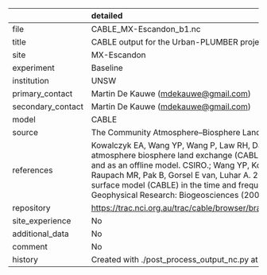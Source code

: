 |                   | detailed                                                                                                                                                                                                                                                                                                                                                                                                                           |
|:------------------|:-----------------------------------------------------------------------------------------------------------------------------------------------------------------------------------------------------------------------------------------------------------------------------------------------------------------------------------------------------------------------------------------------------------------------------------|
| file              | CABLE_MX-Escandon_b1.nc                                                                                                                                                                                                                                                                                                                                                                                                            |
| title             | CABLE output for the Urban-PLUMBER project                                                                                                                                                                                                                                                                                                                                                                                         |
| site              | MX-Escandon                                                                                                                                                                                                                                                                                                                                                                                                                        |
| experiment        | Baseline                                                                                                                                                                                                                                                                                                                                                                                                                           |
| institution       | UNSW                                                                                                                                                                                                                                                                                                                                                                                                                               |
| primary_contact   | Martin De Kauwe (mdekauwe@gmail.com)                                                                                                                                                                                                                                                                                                                                                                                               |
| secondary_contact | Martin De Kauwe (mdekauwe@gmail.com)                                                                                                                                                                                                                                                                                                                                                                                               |
| model             | CABLE                                                                                                                                                                                                                                                                                                                                                                                                                              |
| source            | The Community Atmosphere–Biosphere Land Exchange model, revision: 7287                                                                                                                                                                                                                                                                                                                                                             |
| references        | Kowalczyk EA, Wang YP, Wang P, Law RH, Davies HL. 2006. The csiro atmosphere biosphere land exchange (CABLE) model for use in climate models and as an offline model. CSIRO.; Wang YP, Kowalczyk E, Leuning R, Abramowitz G, Raupach MR, Pak B, Gorsel E van, Luhar A. 2011. Diagnosing errors in a land surface model (CABLE) in the time and frequency domains. Journal of Geophysical Research: Biogeosciences (2005–2012) 116. |
| repository        | https://trac.nci.org.au/trac/cable/browser/branches/Users/mgk576/trunk_plumber                                                                                                                                                                                                                                                                                                                                                     |
| site_experience   | No                                                                                                                                                                                                                                                                                                                                                                                                                                 |
| additional_data   | No                                                                                                                                                                                                                                                                                                                                                                                                                                 |
| comment           | No                                                                                                                                                                                                                                                                                                                                                                                                                                 |
| history           | Created with ./post_process_output_nc.py at 2021-06-04 14:44:35.667490                                                                                                                                                                                                                                                                                                                                                             |
